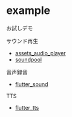 # example

お試しデモ

サウンド再生
- [assets_audio_player](https://pub.dev/packages/assets_audio_player)
- [soundpool](https://pub.dev/packages/soundpool)

音声録音
- [flutter_sound](https://pub.dev/packages/flutter_sound)

TTS
- [flutter_tts](https://pub.dev/packages/flutter_tts)
